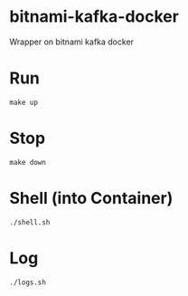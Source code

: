 # bitnami-kafka-docker
Wrapper on bitnami kafka docker

# Run
```
make up
```

# Stop
```
make down
```

# Shell (into Container)
```
./shell.sh
```

# Log
```
./logs.sh
```
